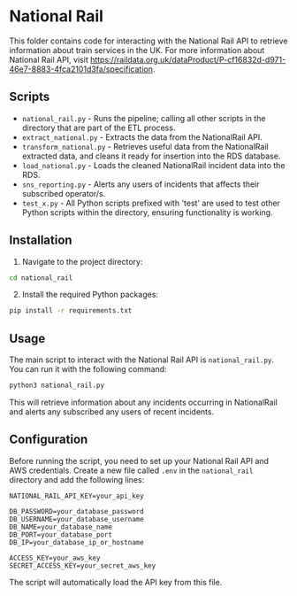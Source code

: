# National Rail

This folder contains code for interacting with the National Rail API to retrieve information about train services in the UK. For more information about National Rail API, visit https://raildata.org.uk/dataProduct/P-cf16832d-d971-46e7-8883-4fca2101d3fa/specification.

## Scripts
* ```national_rail.py``` - Runs the pipeline; calling all other scripts in the directory that are part of the ETL process.
* ```extract_national.py``` - Extracts the data from the NationalRail API.
* ```transform_national.py``` - Retrieves useful data from the NationalRail extracted data, and cleans it ready for insertion into the RDS database.
* ```load_national.py``` - Loads the cleaned NationalRail incident data into the RDS.
* ```sns_reporting.py``` - Alerts any users of incidents that affects their subscribed operator/s.
* ```test_x.py``` - All Python scripts prefixed with 'test' are used to test other Python scripts within the directory, ensuring functionality is working.


## Installation

1. Navigate to the project directory:

```bash
cd national_rail
```

2. Install the required Python packages:

```bash
pip install -r requirements.txt
```

## Usage

The main script to interact with the National Rail API is `national_rail.py`. You can run it with the following command:

```bash
python3 national_rail.py
```

This will retrieve information about any incidents occurring in NationalRail and alerts any subscribed any users of recent incidents. 

## Configuration

Before running the script, you need to set up your National Rail API and AWS credentials. Create a new file called `.env` in the `national_rail` directory and add the following lines:

```text
NATIONAL_RAIL_API_KEY=your_api_key

DB_PASSWORD=your_database_password
DB_USERNAME=your_database_username
DB_NAME=your_database_name
DB_PORT=your_database_port
DB_IP=your_database_ip_or_hostname

ACCESS_KEY=your_aws_key
SECRET_ACCESS_KEY=your_secret_aws_key
```

The script will automatically load the API key from this file.